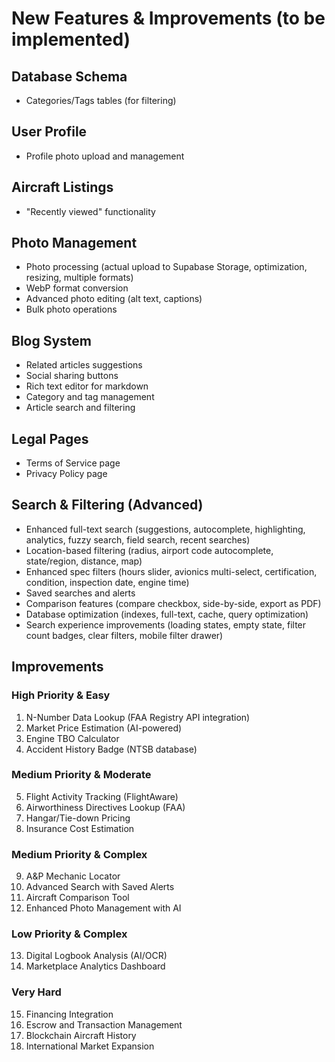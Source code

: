 # New Features & Improvements (to be implemented)

## Database Schema
- Categories/Tags tables (for filtering)

## User Profile
- Profile photo upload and management

## Aircraft Listings
- "Recently viewed" functionality

## Photo Management
- Photo processing (actual upload to Supabase Storage, optimization, resizing, multiple formats)
- WebP format conversion
- Advanced photo editing (alt text, captions)
- Bulk photo operations

## Blog System
- Related articles suggestions
- Social sharing buttons
- Rich text editor for markdown
- Category and tag management
- Article search and filtering

## Legal Pages
- Terms of Service page
- Privacy Policy page

## Search & Filtering (Advanced)
- Enhanced full-text search (suggestions, autocomplete, highlighting, analytics, fuzzy search, field search, recent searches)
- Location-based filtering (radius, airport code autocomplete, state/region, distance, map)
- Enhanced spec filters (hours slider, avionics multi-select, certification, condition, inspection date, engine time)
- Saved searches and alerts
- Comparison features (compare checkbox, side-by-side, export as PDF)
- Database optimization (indexes, full-text, cache, query optimization)
- Search experience improvements (loading states, empty state, filter count badges, clear filters, mobile filter drawer)

## Improvements

### High Priority & Easy
1. N-Number Data Lookup (FAA Registry API integration)
2. Market Price Estimation (AI-powered)
3. Engine TBO Calculator
4. Accident History Badge (NTSB database)

### Medium Priority & Moderate
5. Flight Activity Tracking (FlightAware)
6. Airworthiness Directives Lookup (FAA)
7. Hangar/Tie-down Pricing
8. Insurance Cost Estimation

### Medium Priority & Complex
9. A&P Mechanic Locator
10. Advanced Search with Saved Alerts
11. Aircraft Comparison Tool
12. Enhanced Photo Management with AI

### Low Priority & Complex
13. Digital Logbook Analysis (AI/OCR)
14. Marketplace Analytics Dashboard

### Very Hard
15. Financing Integration
16. Escrow and Transaction Management
17. Blockchain Aircraft History
18. International Market Expansion

